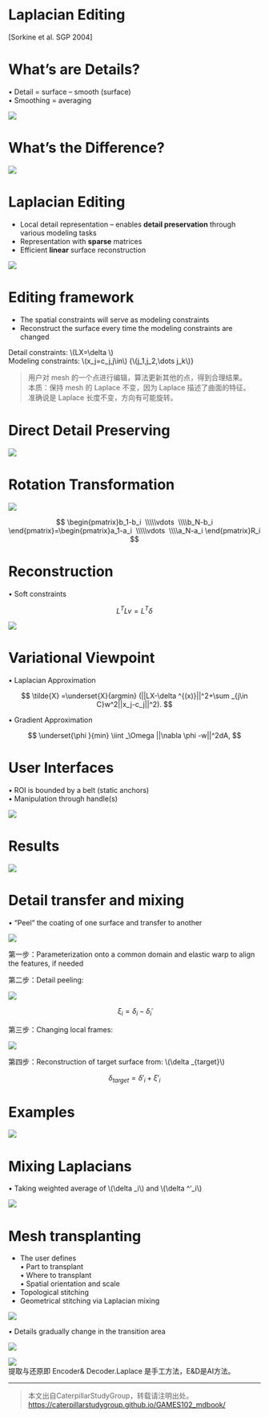 # Laplacian Editing     
[Sorkine et al. SGP 2004]


# What’s are Details?    

• Detail = surface – smooth (surface)    
• Smoothing = averaging    

![](../assets/网格62.png)    


# What’s the Difference?    

![](../assets/网格63.png)    


# Laplacian Editing   

 - Local detail representation – enables **detail preservation** through various modeling tasks    
 - Representation with **sparse** matrices    
 - Efficient **linear** surface reconstruction    

![](../assets/网格64.png)    


# Editing framework     

 - The spatial constraints will serve as modeling constraints    
 - Reconstruct the surface every time the modeling constraints are changed   


Detail constraints: \\(LX=\delta \\)    
Modeling constraints: \\(x_j=c_j,j\in\\) {\\(j_1,j_2,\dots j_k\\)}    

> 用户对 mesh 的一个点进行编辑，算法更新其他的点，得到合理结果。     
本质：保持 mesh 的 Laplace 不变，因为 Laplace 描述了曲面的特征。    
准确说是 Laplace 长度不变，方向有可能旋转。     

# Direct Detail Preserving     

![](../assets/网格65.png)    


# Rotation Transformation   

![](../assets/网格65-1.png)    

$$
\begin{pmatrix}b_1-b_i
 \\\\\vdots 
 \\\\b_N-b_i
\end{pmatrix}=\begin{pmatrix}a_1-a_i
 \\\\\vdots 
 \\\\a_N-a_i
\end{pmatrix}R_i
$$

# Reconstruction    

• Soft constraints     

$$
L^TLv=L^T\delta 
$$

![](../assets/网格66.png)    

# Variational Viewpoint    

• Laplacian Approximation    

$$
\tilde{X} =\underset{X}{argmin} (||LX-\delta ^{(x)}||^2+\sum _{j\in C}w^2||x_j-c_j||^2).
$$

• Gradient Approximation    

$$
\underset{\phi }{min} \iint _\Omega ||\nabla \phi -w||^2dA,
$$


# User Interfaces    

• ROI is bounded by a belt (static anchors)    
• Manipulation through handle(s)    

![](../assets/网格67.png)    

# Results    

![](../assets/网格68.png)    


# Detail transfer and mixing    
• “Peel“ the coating of one surface and transfer to 
another    

![](../assets/网格69.png)    

   
第一步：Parameterization onto a common domain and elastic warp to align the features, if needed     

第二步：Detail peeling:    

![](../assets/网格71.png)    

$$
\xi _i=\delta _i-\tilde{\delta } _i
$$

第三步：Changing local frames:    

![](../assets/网格72.png)    

第四步：Reconstruction of target surface from: \\(\delta _{target}\\)    

$$
\delta _{target} ={\delta}' _i+{\xi}' _i
$$
  

# Examples    

![](../assets/网格75.png)    

# Mixing Laplacians    

• Taking weighted average of \\(\delta _i\\) and  \\(\delta ^‘_i\\)    

![](../assets/网格76.png)    


# Mesh transplanting   

* The user defines    
• Part to transplant   
• Where to transplant   
• Spatial orientation and scale    
* Topological stitching    
* Geometrical stitching via Laplacian mixing    

![](../assets/网格77.png)    

• Details gradually change in the transition area    

![](../assets/网格78.png)    

![](../assets/网格78-2.png)    
提取与还原即 Encoder& Decoder.Laplace 是手工方法，E&D是AI方法。  

---  

> 本文出自CaterpillarStudyGroup，转载请注明出处。
https://caterpillarstudygroup.github.io/GAMES102_mdbook/
